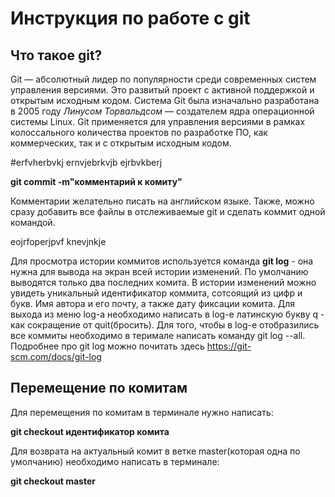 # Инструкция по работе с git

## Что такое git?

Git — абсолютный лидер по популярности среди современных систем управления версиями. Это развитый проект с активной поддержкой и открытым исходным кодом. Система Git была изначально разработана в 2005 году *Линусом Торвальдсом* — создателем ядра операционной системы Linux. Git применяется для управления версиями в рамках колоссального количества проектов по разработке ПО, как коммерческих, так и с открытым исходным кодом.

#erfvherbvkj
ernvjebrkvjb
ejrbvkberj

**git commit -m"комментарий к комиту"**

Комментарии желательно писать на английском языке.
Также, можно сразу добавить все файлы в отслеживаемые git и сделать коммит одной командой. 

eojrfoperjpvf
knevjnkje

Для просмотра истории коммитов используется команда **git log** - она нужна для вывода на экран всей истории изменений. По умолчанию выводятся только два последних комита. В истории изменений можно увидеть уникальный идентификатор коммита, сотсоящий из цифр и букв. Имя автора и его почту, а также дату фиксации комита. Для выхода из меню log-а необходимо написать в log-е латинскую букву q - как сокращение от quit(бросить). Для того, чтобы в log-е отобразились все коммиты необходимо в теримале написать команду git log --all. Подробнее про git log можно почитать здесь https://git-scm.com/docs/git-log

## Перемещение по комитам

Для перемещения по комитам в терминале нужно написать:

**git checkout идентификатор комита**

Для возврата на актуальный комит в ветке master(которая одна по умолчанию) необходимо написать в терминале:

**git checkout master** 
